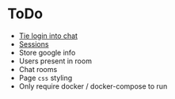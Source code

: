 # ToDo

- [Tie login into chat](https://github.com/gin-gonic/gin)
- [Sessions](https://github.com/gorilla/sessions)
- Store google info
- Users present in room
- Chat rooms
- Page `css` styling
- Only require docker / docker-compose to run